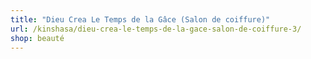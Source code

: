 ```yaml
---
title: "Dieu Crea Le Temps de la Gâce (Salon de coiffure)"
url: /kinshasa/dieu-crea-le-temps-de-la-gace-salon-de-coiffure-3/
shop: beauté
---
```

